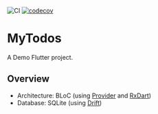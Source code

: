 ![CI](https://github.com/hnvn/my_todos/workflows/CI/badge.svg) [![codecov](https://codecov.io/gh/hnvn/my_todos/branch/main/graph/badge.svg)](https://codecov.io/gh/hnvn/my_todos)

# MyTodos

A Demo Flutter project.

## Overview

- Architecture: BLoC (using [Provider](https://pub.dev/packages/provider) and [RxDart](https://pub.dev/packages/rxdart))
- Database: SQLite (using [Drift](https://pub.dev/packages/drift))
